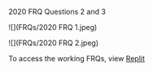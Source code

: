 2020 FRQ Questions 2 and 3

![](FRQs/2020 FRQ 1.jpeg)

![](FRQs/2020 FRQ 2.jpeg)

To access the working FRQs, view [Replit](https://replit.com/@PrishaMaiti/DataStructures#Main.java)
